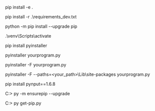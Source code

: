 <!-- Init mylib Packages -->
pip install -e .

<!-- Install Requirments -->
pip install -r .\requirements_dev.txt

<!-- Upgrade PIP -->
python -m pip install --upgrade pip  

<!-- Activate VENV -->
.\venv\Scripts\activate       

<!-- Install PyInstaller from PyPI: -->

pip install pyinstaller

<!-- Go to your program’s directory and run: -->

pyinstaller yourprogram.py

<!-- This will generate the bundle in a subdirectory called dist. -->

pyinstaller -F yourprogram.py

<!-- Adding -F (or --onefile) parameter will pack everything into single "exe". -->

pyinstaller -F --paths=<your_path>\Lib\site-packages  yourprogram.py

<!-- running into "ImportError" you might consider side-packages. -->

pip install pynput==1.6.8

<!-- Python comes with an ensurepip module1, which can install pip in a Python environment. -->

C:> py -m ensurepip --upgrade

<!-- This is a Python script that uses some bootstrapping logic to install pip.
Download the script, from https://bootstrap.pypa.io/get-pip.py.
Open a terminal/command prompt, cd to the folder containing the get-pip.py file and run: -->

C:> py get-pip.py


